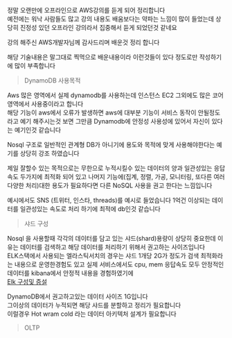 정말 오랜만에 오프라인으로 AWS강의를 듣게 되어 정리합니다  
예전에는 워낙 사람들도 많고 강의 내용도 배움보다는 약파는 느낌이 많이 들었는데 상당히 진정성 있던 오프라인 강의라서 집중해서 듣게 되었던것 같네요

강의 해주신 AWS개발자님께 감사드리며 배운것 정리 합니다

해당 기술내용은 말그대로 찍먹으로 배운내용이라 이런것들이 있다 정도로만 작성하기에 많이 부족합니다



> DynamoDB 사용목적

Aws 많은 영역에서 실제 dynamodb를 사용하는데 인스턴스 EC2 그외에도 많은 코어 영역에서 사용중이라고 합니다  
해당 기능이 aws에서 오류가 발생하면 aws에 대부분 기능이 서비스 동작이 안될정도라고 예기 해주시는것 보면 그만큼 Dynamodb에 안정성 사용성에 있어서 자신이 있다는 예기인것 같습니다

Nosql 구조로 일반적인 관계형 DB가 아니기에 용도와 목적에 맞게 사용해야한다는 예기를 상당히 강조 하였습니다

제일 잘할수 있는 목적으로는 무한으로 누적시킬수 있는 데이터의 양과 일관성있는 응답속도 두가지에 최적화 되어 있고 나머지 기능에(집계, 정렬, 가공, 모니터링, 또다른 여러 다양한 처리)대한 용도가 필요하다면 다른 NoSQL 사용을 권고 한다는 느낌입니다

예시에서도 SNS (트위터, 인스타, threads)를 예시로 들었습니다 1억건 이상되는 데이터를 일관성있는 속도로 처리 하기에 최적에 db인것 같습니다


> 샤드 구성

Nosql 을 사용할때 각각의 데이터를 담고 있는 샤드(shard)용량이 상당히 중요한데 이유는 데이터를 검색하고 해당 데이터를 처리하기 위해서 권고하는 사이즈입니다  
ELK스택에서 사용되는 엘라스틱서치의 경우는 샤드 1개당 2G가 정도가 검색 최적화라는 내용으로 운영한경험도 있고 실제 서비스에서도 cpu, mem 응답속도 모두 안정적인 데이터를 kibana에서 안정적 내용을 경험하였기에  
[Elk 구성및 증설](https://m.blog.naver.com/tmondev/222152137673)

DynamoDB에서 권고하고있는 데이터 사이즈 1G입니다  
그이상의 데이터가 누적되면 해당 샤드를 분할하고 정리가 필요합니다  
이럴경우 Hot wram cold 라는 데이터 아키텍처 설계가 필요합니다



> OLTP
